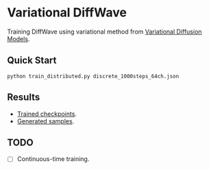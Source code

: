 # Variational DiffWave

Training DiffWave using variational method from [Variational Diffusion Models](https://arxiv.org/pdf/2107.00630.pdf).

## Quick Start

```commandline
python train_distributed.py discrete_1000steps_64ch.json
```

## Results

* [Trained checkpoints](https://drive.google.com/drive/folders/1qF3tHToSqMBpaw3plWSEYg4CcUeZx7GG?usp=sharing).
* [Generated samples](https://drive.google.com/drive/folders/119ijy_P1QLps2M5KwzP0NJLfDmAFBInr?usp=sharing).

## TODO 

- [ ] Continuous-time training.